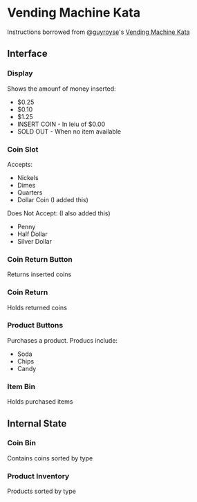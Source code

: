 # Vending Machine Kata

Instructions borrowed from @[guyroyse](https://github.com/guyroyse)'s [Vending Machine Kata](http://files.guyroyse.com/slides/javascript-vending-machine-kata.odp)

## Interface

### Display

Shows the amounf of money inserted:

* $0.25
* $0.10
* $1.25
* INSERT COIN - In leiu of $0.00
* SOLD OUT - When no item available

### Coin Slot

Accepts:

* Nickels
* Dimes
* Quarters
* Dollar Coin (I added this)

Does Not Accept: (I also added this)

* Penny
* Half Dollar
* Silver Dollar

### Coin Return Button

Returns inserted coins

### Coin Return

Holds returned coins

### Product Buttons

Purchases a product. Producs include:

* Soda
* Chips
* Candy

### Item Bin

Holds purchased items

## Internal State

### Coin Bin

Contains coins sorted by type

### Product Inventory

Products sorted by type